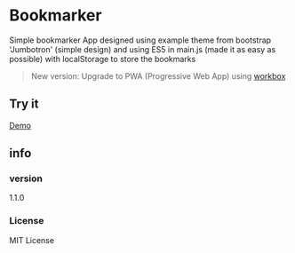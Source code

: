 # Bookmarker

Simple bookmarker App designed using example theme from bootstrap 'Jumbotron' (simple design) and using ES5 in main.js (made it as easy as possible) with localStorage to store the bookmarks

> New version: Upgrade to PWA (Progressive Web App) using [workbox](https://developers.google.com/web/tools/workbox/ "Link to workbox")

## Try it

[Demo](https://bousbissikouceila.github.io/simple-bookmarkerApp/ "Link to Demo webpage")

## info

### version

1.1.0

### License

MIT License
